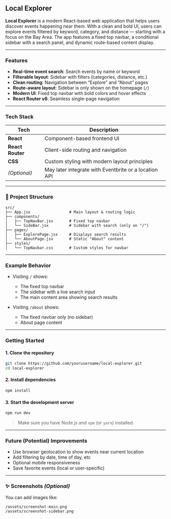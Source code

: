 ## Local Explorer

**Local Explorer** is a modern React-based web application that helps users discover events happening near them. With a clean and bold UI, users can explore events filtered by keyword, category, and distance — starting with a focus on the Bay Area. The app features a fixed top navbar, a conditional sidebar with a search panel, and dynamic route-based content display.

---

### Features

*  **Real-time event search**: Search events by name or keyword
*  **Filterable layout**: Sidebar with filters (categories, distance, etc.)
*  **Clean routing**: Navigation between “Explore” and “About” pages
*  **Route-aware layout**: Sidebar is only shown on the homepage (`/`)
*  **Modern UI**: Fixed top navbar with bold colors and hover effects
*  **React Router v6**: Seamless single-page navigation

---

###  Tech Stack

| Tech             | Description                                           |
| ---------------- | ----------------------------------------------------- |
| **React**        | Component-based frontend UI                           |
| **React Router** | Client-side routing and navigation                    |
| **CSS**          | Custom styling with modern layout principles          |
| *(Optional)*     | May later integrate with Eventbrite or a location API |

---

### 📁 Project Structure

```
src/
├── App.jsx                 # Main layout & routing logic
├── components/
│   ├── TopNavBar.jsx       # Fixed top navbar
│   └── SideBar.jsx         # Sidebar with search (only on "/")
├── pages/
│   ├── ExplorePage.jsx     # Displays search results
│   └── AboutPage.jsx       # Static "About" content
├── styles/
│   └── TopNavbar.css       # Custom styles for navbar
```

---

###  Example Behavior

* Visiting `/` shows:

  * The fixed top navbar
  * The sidebar with a live search input
  * The main content area showing search results
* Visiting `/about` shows:

  * The fixed navbar only (no sidebar)
  * About page content

---

###  Getting Started

#### 1. Clone the repository

```bash
git clone https://github.com/yourusername/local-explorer.git
cd local-explorer
```

#### 2. Install dependencies

```bash
npm install
```

#### 3. Start the development server

```bash
npm run dev
```

> Make sure you have Node.js and `npm` (or `yarn`) installed.

---

###  Future (Potential) Improvements

*  Use browser geolocation to show events near current location
*  Add filtering by date, time of day, etc
*  Optional mobile responsiveness
*  Save favorite events (local or user-specific)

---

### ✨ Screenshots *(Optional)*

You can add images like:

```
/assets/screenshot-main.png
/assets/screenshot-sidebar.png
```

